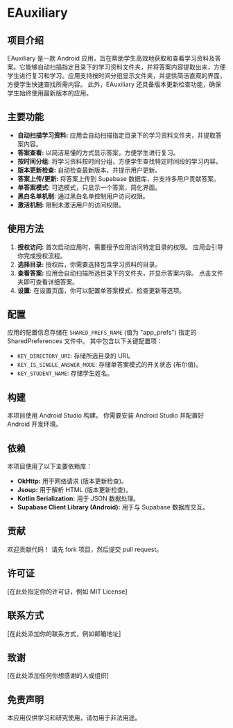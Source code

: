 # EAuxiliary

## 项目介绍

EAuxiliary 是一款 Android
应用，旨在帮助学生高效地获取和查看学习资料及答案。它能够自动扫描指定目录下的学习资料文件夹，并将答案内容提取出来，方便学生进行复习和学习。应用支持按时间分组显示文件夹，并提供简洁直观的界面，方便学生快速查找所需内容。
此外，EAuxiliary 还具备版本更新检查功能，确保学生始终使用最新版本的应用。

## 主要功能

* **自动扫描学习资料:**  应用会自动扫描指定目录下的学习资料文件夹，并提取答案内容。
* **答案查看:**  以简洁易懂的方式显示答案，方便学生进行复习。
* **按时间分组:**  将学习资料按时间分组，方便学生查找特定时间段的学习内容。
* **版本更新检查:**  自动检查最新版本，并提示用户更新。
* **答案上传/更新:** 将答案上传到 Supabase 数据库，并支持多用户贡献答案。
* **单答案模式:** 可选模式，只显示一个答案，简化界面。
* **黑白名单机制:**  通过黑白名单控制用户访问权限。
* **激活机制:**  限制未激活用户的访问权限。

## 使用方法

1. **授权访问:** 首次启动应用时，需要授予应用访问特定目录的权限。 应用会引导你完成授权流程。
2. **选择目录:** 授权后，你需要选择包含学习资料的目录。
3. **查看答案:** 应用会自动扫描所选目录下的文件夹，并显示答案内容。 点击文件夹即可查看详细答案。
4. **设置:**  在设置页面，你可以配置单答案模式、检查更新等选项。

## 配置

应用的配置信息存储在 `SHARED_PREFS_NAME`  (值为 "app_prefs") 指定的 SharedPreferences 文件中。
其中包含以下关键配置项：

* `KEY_DIRECTORY_URI`:  存储所选目录的 URI。
* `KEY_IS_SINGLE_ANSWER_MODE`:  存储单答案模式的开关状态 (布尔值)。
* `KEY_STUDENT_NAME`:  存储学生姓名。

## 构建

本项目使用 Android Studio 构建。 你需要安装 Android Studio 并配置好 Android 开发环境。

## 依赖

本项目使用了以下主要依赖库：

* **OkHttp:** 用于网络请求 (版本更新检查)。
* **Jsoup:** 用于解析 HTML (版本更新检查)。
* **Kotlin Serialization:** 用于 JSON 数据处理。
* **Supabase Client Library (Android):**  用于与 Supabase 数据库交互。

## 贡献

欢迎贡献代码！ 请先 fork 项目，然后提交 pull request。

## 许可证

[在此处指定你的许可证，例如 MIT License]

## 联系方式

[在此处添加你的联系方式，例如邮箱地址]

## 致谢

[在此处添加任何你想感谢的人或组织]

## 免责声明

本应用仅供学习和研究使用，请勿用于非法用途。